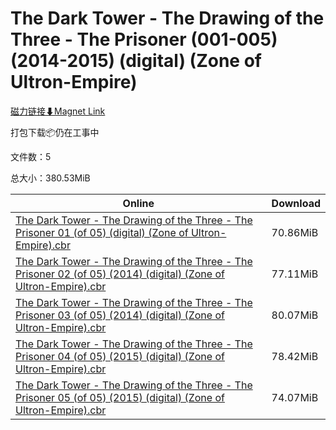 # The Dark Tower - The Drawing of the Three - The Prisoner (001-005) (2014-2015) (digital) (Zone of Ultron-Empire)

[磁力链接⬇Magnet Link](magnet:?xt=urn:btih:d9e710a027a14025eeba6925caaea084de23daa3&dn=The%20Dark%20Tower%20-%20The%20Drawing%20of%20the%20Three%20-%20The%20Prisoner%20%28001-005%29%20%282014-2015%29%20%28digital%29%20%28Zone%20of%20Ultron-Empire%29)

打包下载📦仍在工事中

文件数：5

总大小：380.53MiB

Online | Download
--- | ---
[The Dark Tower - The Drawing of the Three - The Prisoner 01 (of 05) (digital) (Zone of Ultron-Empire).cbr](https://github.com/alicewish/markdown/blob/master/comic/Dark-Tower-Drawing-of-Three-Prisoner-01-of-05-digital-Zone-of-Ultron-Empire-cbr.md) | 70.86MiB
[The Dark Tower - The Drawing of the Three - The Prisoner 02 (of 05) (2014) (digital) (Zone of Ultron-Empire).cbr](https://github.com/alicewish/markdown/blob/master/comic/Dark-Tower-Drawing-of-Three-Prisoner-02-of-05-2014-digital-Zone-of-Ultron-Empire-cbr.md) | 77.11MiB
[The Dark Tower - The Drawing of the Three - The Prisoner 03 (of 05) (2014) (digital) (Zone of Ultron-Empire).cbr](https://github.com/alicewish/markdown/blob/master/comic/Dark-Tower-Drawing-of-Three-Prisoner-03-of-05-2014-digital-Zone-of-Ultron-Empire-cbr.md) | 80.07MiB
[The Dark Tower - The Drawing of the Three - The Prisoner 04 (of 05) (2015) (digital) (Zone of Ultron-Empire).cbr](https://github.com/alicewish/markdown/blob/master/comic/Dark-Tower-Drawing-of-Three-Prisoner-04-of-05-2015-digital-Zone-of-Ultron-Empire-cbr.md) | 78.42MiB
[The Dark Tower - The Drawing of the Three - The Prisoner 05 (of 05) (2015) (digital) (Zone of Ultron-Empire).cbr](https://github.com/alicewish/markdown/blob/master/comic/Dark-Tower-Drawing-of-Three-Prisoner-05-of-05-2015-digital-Zone-of-Ultron-Empire-cbr.md) | 74.07MiB
